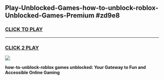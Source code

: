 
## Play-Unblocked-Games-how-to-unblock-roblox-Unblocked-Games-Premium #zd9e8
<h3>
<a href="https://premium.freeplayer.one?title=how-to-unblock-roblox&ref=12M">CLICK TO PLAY</a></h3>
<hr>

<h3>
<a href="https://premium.freeplayer.one?title=how-to-unblock-roblox&ref=12M">CLICK 2 PLAY</a>
  
</h3>

<a href="https://premium.freeplayer.one?title=how-to-unblock-roblox&ref=12M"><img src="https://clearcache.store/games.png"></a>


**how-to-unblock-roblox games unblocked: Your Gateway to Fun and Accessible Online Gaming**
